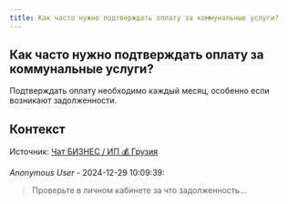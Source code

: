 ```yaml
---
title: Как часто нужно подтверждать оплату за коммунальные услуги?
---
```


## Как часто нужно подтверждать оплату за коммунальные услуги?

Подтверждать оплату необходимо каждый месяц, особенно если возникают задолженности.

## Контекст

Источник: [Чат БИЗНЕС / ИП 💰 Грузия](https://t.me/ip_ge)

_Anonymous User_ - 2024-12-29 10:09:39:

> Проверьте в личном кабинете за что задолженность...
